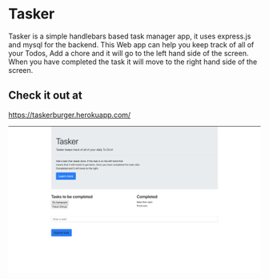 # Tasker

Tasker is a simple handlebars based task manager app, it uses express.js and mysql for the backend.
This Web app can help you keep track of all of your Todos, Add a chore and it will go to the left hand side of the screen. When you have completed the task it will move to the right hand side of the screen.

## Check it out at
 https://taskerburger.herokuapp.com/

![tasker front page](https://github.com/cwp132/Tasker/blob/master/tasker.png)
